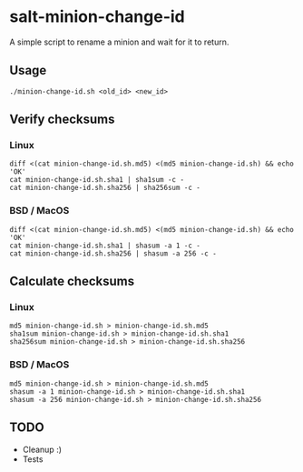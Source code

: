 # salt-minion-change-id

A simple script to rename a minion and wait for it to return.

## Usage

```
./minion-change-id.sh <old_id> <new_id>
```

## Verify checksums

### Linux
```
diff <(cat minion-change-id.sh.md5) <(md5 minion-change-id.sh) && echo 'OK'
cat minion-change-id.sh.sha1 | sha1sum -c -
cat minion-change-id.sh.sha256 | sha256sum -c -
```

### BSD / MacOS
```
diff <(cat minion-change-id.sh.md5) <(md5 minion-change-id.sh) && echo 'OK'
cat minion-change-id.sh.sha1 | shasum -a 1 -c -
cat minion-change-id.sh.sha256 | shasum -a 256 -c -
```

## Calculate checksums

### Linux
```
md5 minion-change-id.sh > minion-change-id.sh.md5
sha1sum minion-change-id.sh > minion-change-id.sh.sha1
sha256sum minion-change-id.sh > minion-change-id.sh.sha256
```

### BSD / MacOS
```
md5 minion-change-id.sh > minion-change-id.sh.md5
shasum -a 1 minion-change-id.sh > minion-change-id.sh.sha1
shasum -a 256 minion-change-id.sh > minion-change-id.sh.sha256
```

## TODO
- Cleanup :)
- Tests
